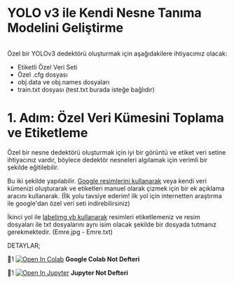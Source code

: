 # YOLO v3 ile Kendi Nesne Tanıma Modelini Geliştirme
<p><a target="_blank" rel="noopener noreferrer" href="https://github.com/emrecintas/Yolov3_Kendi_Nesne_Tanima_Modelini_Gelistirme/blob/master/iha.png"><img src="https://github.com/emrecintas/Yolov3_Kendi_Nesne_Tanima_Modelini_Gelistirme/blob/master/iha.png" alt="" style="max-width:100%;"></a></p>

Özel bir YOLOv3 dedektörü oluşturmak için aşağıdakilere ihtiyacımız olacak:

*   Etiketli Özel Veri Seti
*   Özel .cfg dosyası
*   obj.data ve obj.names dosyaları
*   train.txt dosyası (test.txt burada isteğe bağlıdır)

# 1. Adım: Özel Veri Kümesini Toplama ve Etiketleme

Özel bir nesne dedektörü oluşturmak için iyi bir görüntü ve etiket veri setine ihtiyacınız vardır, böylece dedektör nesneleri algılamak için verimli bir şekilde eğitilebilir.

Bu iki şekilde yapılabilir. [Google resimlerini kullanarak](https://storage.googleapis.com/openimages/web/index.html) veya kendi veri kümenizi oluşturarak ve etiketleri manuel olarak çizmek için bir ek açıklama aracını kullanarak. (İlk yolu tavsiye ederim! ilk yol için internetten araştırma ile google'dan özel veri seti indirebilirsiniz)

İkinci yol ile [labelimg vb kullanarak](https://tzutalin.github.io/labelImg/) resimleri etiketlemeniz ve resim dosyaları ile txt dosyalarını aynı isim olacak şekilde bir dosyada tutmanız gerekmektedir. (Emre.jpg - Emre.txt)

DETAYLAR;
<p><g-emoji class="g-emoji" alias="pushpin" fallback-src="https://github.githubassets.com/images/icons/emoji/unicode/1f4cc.png">📌</g-emoji>1 <a href="https://colab.research.google.com/drive/1aFKpUa9prsvzHR24UBNacaTjKB7OcoMX" rel="nofollow"><img src="https://camo.githubusercontent.com/52feade06f2fecbf006889a904d221e6a730c194/68747470733a2f2f636f6c61622e72657365617263682e676f6f676c652e636f6d2f6173736574732f636f6c61622d62616467652e737667" alt="Open In Colab" data-canonical-src="https://colab.research.google.com/assets/colab-badge.svg" style="max-width:100%;"></a> <strong>Google Colab Not Defteri</strong></p>

<p><g-emoji class="g-emoji" alias="pushpin" fallback-src="https://github.githubassets.com/images/icons/emoji/unicode/1f4cc.png">📌</g-emoji>1 <a href="https://github.com/emrecintas/Yolov3_Kendi_Nesne_Tanima_Modelini_Gelistirme/blob/master/Yolov3_Kendi_Nesne_Tanima_Modelini_Gelistirme.ipynb" rel="nofollow"><img src="https://github.com/jupyter/notebook/raw/master/docs/resources/icon_32x32.svg?sanitize=true" alt="Open In Jupyter" style="max-width:100%;"></a> <strong>Jupyter Not Defteri</strong></p>
